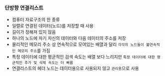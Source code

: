 ### 단방향 연결리스트

- 컴퓨터 자료구조의 한 종류
- 일렬로 연결된 데이터(노드)를 저장할 때 사용
- 길이가 정해져 있지 않음
- 하나의 노드에 자기 자신의 데이터와 다음 데이터의 주소를 저장
- 물리적인 메모리 주소 상 연속적으로 모여있는 배열과 달리 `각각의 노드들이 불연속적인 메모리 주소`를 가짐
- 특정 데이터에 대한 평균적인 검색 속도는 배열 보다 느리지만 `특정 데이터에 대한 평균적인 추가 및 삭제 속도는 더 빠름`
- 연결리스트의 헤더 노드는 데이터용으로 사용되지 않고 `관리용`으로 사용
